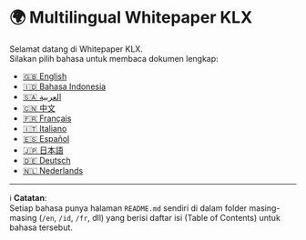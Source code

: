 # 🌍 Multilingual Whitepaper KLX

Selamat datang di Whitepaper KLX.  
Silakan pilih bahasa untuk membaca dokumen lengkap:

* [🇬🇧 English](en/README.md)
* [🇮🇩 Bahasa Indonesia](id/README.md)
* [🇸🇦 العربية](ar/README.md)
* [🇨🇳 中文](zh/README.md)
* [🇫🇷 Français](fr/README.md)
* [🇮🇹 Italiano](it/README.md)
* [🇪🇸 Español](es/README.md)
* [🇯🇵 日本語](ja/README.md)
* [🇩🇪 Deutsch](de/README.md)
* [🇳🇱 Nederlands](nl/README.md)

---

ℹ️ **Catatan**:  
Setiap bahasa punya halaman `README.md` sendiri di dalam folder masing-masing (`/en`, `/id`, `/fr`, dll) yang berisi daftar isi (Table of Contents) untuk bahasa tersebut.
